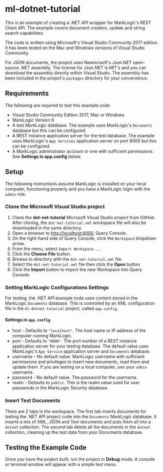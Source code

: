 # ml-dotnet-tutorial
This is an example of creating a .NET API wrapper for MarkLogic's REST Client API. The example covers document creation, update and string search capabilities.

The code is written using Microsoft's Visual Studio Community 2017 edition. It has been tested on the Mac and Windows versions of Visual Studio Community.

For JSON documents, the project uses Newtonsoft's Json.NET open-source .NET assembly. The license for Json.NET is MIT's and you can download the assembly directly within Visual Studio. The assembly has been included in the project's `packages` directory for your convenience.

## Requirements

The following are required to test this example code.

* Visual Studio Community Edition 2017, Mac or Windows
* MarkLogic Version 9
* A test MarkLogic database. The example uses MarkLogic's `Documents` database but this can be configured.
* A REST instance application server for the test database. The example uses MarkLogic's `App Services` application server on port 8000 but this can be configured.
* A MarkLogic administrator account or one with sufficient permissions. See **Settings in app.config** below.

## Setup

The following instructions assume MarkLogic is installed on your local computer, functioning properly and you have a MarkLogic login with the `admin` role.

### Clone the Microsoft Visual Studio project

1. Clone the **dot-net-tutorial** Microsoft Visual Studio project from GitHub. After cloning, the `dot-net-tutorial.xml` workspace file will also be downloaded in the same directory. 
2. Open a browser to <http://localhost:8000>, Query Console.
3. On the right-hand side of Query Console, click the `Workspace` dropdown arrow.
4. From the menu, select `Import Workspace...`.
5. Click the **Choose File** button.
6. Browse to directory with the `dot-net-tutorial.xml` file.
7. Select the `dot-net-tutorial.xml` file then click the **Open** button.
8. Click the **Import** button to import the new Workspace into Query Console.  

### Setting MarkLogic Configurations Settings

For testing, the .NET API example code uses content stored in the MarkLogic `Documents` database. This is controlled by an XML configuration file in the `ml-dotnet-tutorial` project, called `app.config`.

#### Settings in `app.config`  

* host - Defaults to `"localhost"`. The host name or IP address of the computer running MarkLogic.
* port - Defaults to `"8000"`. The port number of a REST instance application server for your testing database. The default value uses MarkLogic's `App Service` application server and `Documents` database.
* username - No default value. MarkLogic username with sufficient permissions and privileges to insert new documents, read them and update them. If you are testing on a local computer, use your `admin` username.
* password - No default value. The password for the username.
* realm - Defaults to `public`. This is the realm value used for user passwords in the MarkLogic Security database.

### Insert Test Documents

There are 2 tabs in the workspace. The first tab inserts documents for testing the .NET API project code into the `Documents` MarkLogic database. It inserts a mix of XML, JSON and Text documents and puts them all into a `dotnet` collection. The second tab delete all the documents in the `dotnet` collection, cleaning up the test data from your Documents database.

## Testing the Example Code

Once you have the project built, run the project in **Debug** mode. A console or terminal window will appear with a simple text menu.